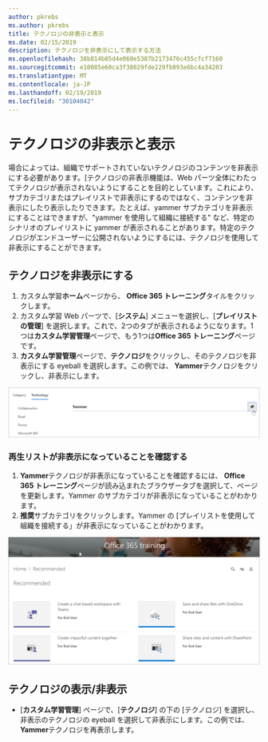 ```yaml
---
author: pkrebs
ms.author: pkrebs
title: テクノロジの非表示と表示
ms.date: 02/15/2019
description: テクノロジを非表示にして表示する方法
ms.openlocfilehash: 38b814b85d4e060e5387b2173476c455cfcf7160
ms.sourcegitcommit: e10085e60ca3f38029fde229fb093e6bc4a34203
ms.translationtype: MT
ms.contentlocale: ja-JP
ms.lasthandoff: 02/19/2019
ms.locfileid: "30104042"
---
```

# <a name="hide-and-show-technology"></a>テクノロジの非表示と表示

場合によっては、組織でサポートされていないテクノロジのコンテンツを非表示にする必要があります。[テクノロジの非表示機能は、Web パーツ全体にわたってテクノロジが表示されないようにすることを目的としています。これにより、サブカテゴリまたはプレイリストで非表示にするのではなく、コンテンツを非表示にしたり表示したりできます。たとえば、yammer サブカテゴリを非表示にすることはできますが、"yammer を使用して組織に接続する" など、特定のシナリオのプレイリストに yammer が表示されることがあります。特定のテクノロジがエンドユーザーに公開されないようにするには、テクノロジを使用して非表示にすることができます。 

## <a name="hide-a-technology"></a>テクノロジを非表示にする

1. カスタム学習**ホーム**ページから、 **Office 365 トレーニング**タイルをクリックします。
2. カスタム学習 Web パーツで、[**システム**] メニューを選択し、[**プレイリストの管理**] を選択します。これで、2つのタブが表示されるようになります。1つは**カスタム学習管理**ページで、もう1つは**Office 365 トレーニング**ページです。 
3. **カスタム学習管理**ページで、**テクノロジ**をクリックし、そのテクノロジを非表示にする eyeball を選択します。この例では、 **Yammer**テクノロジをクリックし、非表示にします。  

![cg-hidetech](media/cg-hidetech.png)

### <a name="verify-the-playlist-is-hidden"></a>再生リストが非表示になっていることを確認する
1. **Yammer**テクノロジが非表示になっていることを確認するには、 **Office 365 トレーニング**ページが読み込まれたブラウザータブを選択して、ページを更新します。Yammer のサブカテゴリが非表示になっていることがわかります。 
2. **推奨**サブカテゴリをクリックします。Yammer の [プレイリストを使用して組織を接続する」が非表示になっていることがわかります。 

![cg-hidetechrefresh](media/cg-hidetechrefresh.png)

## <a name="unhide-a-technology"></a>テクノロジの表示/非表示

- [**カスタム学習管理**] ページで、[**テクノロジ**] の下の [テクノロジ] を選択し、非表示のテクノロジの eyeball を選択して非表示にします。この例では、 **Yammer**テクノロジを再表示します。 